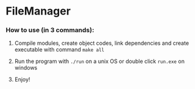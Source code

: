 # FileManager

### How to use (in 3 commands):

1. Compile modules, create object codes, link dependencies and create executable with command ```make all```

2. Run the program with ```./run``` on a unix OS or double click ```run.exe``` on windows

3. Enjoy!
